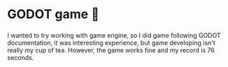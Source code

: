 # GODOT game 🤖

### 
I wanted to try working with game engine, so I did game following GODOT documentation, it was interesting experience, but game developing  isn't really my cup of tea.
However, the game works fine and my record is 76 seconds.
